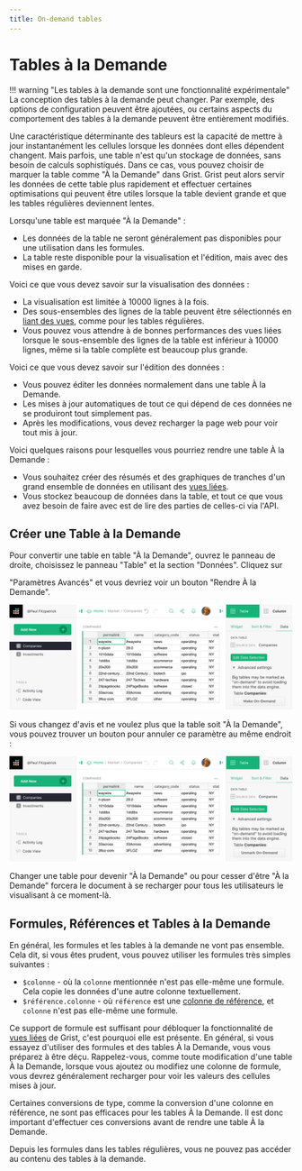 ```yaml
---
title: On-demand tables
---
```


# Tables à la Demande

!!! warning "Les tables à la demande sont une fonctionnalité expérimentale"
    La conception des tables à la demande peut changer. Par exemple,
    des options de configuration peuvent être ajoutées, ou certains aspects du comportement des tables à la demande peuvent être entièrement modifiés.

Une caractéristique déterminante des tableurs est la capacité de mettre à jour instantanément les cellules lorsque les données dont elles dépendent changent. Mais parfois, une table n'est qu'un stockage de données, sans besoin de calculs sophistiqués. Dans ce cas, vous pouvez choisir de marquer la table comme "À la Demande" dans Grist. Grist peut alors servir les données de cette table plus rapidement et effectuer certaines optimisations qui peuvent être utiles lorsque la table devient grande et que les tables régulières deviennent lentes.

Lorsqu'une table est marquée "À la Demande" :

  - Les données de la table ne seront généralement pas disponibles pour une utilisation dans les formules.
  - La table reste disponible pour la visualisation et l'édition, mais avec des mises en garde.

Voici ce que vous devez savoir sur la visualisation des données :

  - La visualisation est limitée à 10000 lignes à la fois.
  - Des sous-ensembles des lignes de la table peuvent être sélectionnés en
    [liant des vues](linking-widgets.md), comme pour les tables régulières.
  - Vous pouvez vous attendre à de bonnes performances des vues liées lorsque le
    sous-ensemble des lignes de la table est inférieur à 10000 lignes, même si la
    table complète est beaucoup plus grande.

Voici ce que vous devez savoir sur l'édition des données :

  - Vous pouvez éditer les données normalement dans une table À la Demande.
  - Les mises à jour automatiques de tout ce qui dépend de ces données ne se produiront tout simplement pas.
  - Après les modifications, vous devez recharger la page web pour voir tout mis à jour.

Voici quelques raisons pour lesquelles vous pourriez rendre une table À la Demande :

  - Vous souhaitez créer des résumés et des graphiques de tranches d'un grand ensemble de données en utilisant des [vues liées](linking-widgets.md).
  - Vous stockez beaucoup de données dans la table, et tout ce que vous avez besoin de faire avec est de lire des parties de celles-ci via l'API.

## Créer une Table à la Demande

Pour convertir une table en table "À la Demande", ouvrez le panneau de droite,
choisissez le panneau "Table" et la section "Données". Cliquez sur

"Paramètres Avancés" et vous devriez voir un bouton "Rendre À la Demande".

![bouton-à-la-demande](images/on-demand/on-demand-button.png)

Si vous changez d'avis et ne voulez plus que la table soit "À la Demande",
vous pouvez trouver un bouton pour annuler ce paramètre au même endroit :

![annuler-à-la-demande](images/on-demand/on-demand-undo.png)

Changer une table pour devenir "À la Demande" ou pour cesser d'être "À la Demande" forcera le document à se recharger pour tous les utilisateurs le visualisant à ce moment-là.

## Formules, Références et Tables à la Demande

En général, les formules et les tables à la demande ne vont pas ensemble. Cela dit,
si vous êtes prudent, vous pouvez utiliser les formules très simples suivantes :

 * `$colonne` - où la `colonne` mentionnée n'est pas elle-même une formule.
   Cela copie les données d'une autre colonne textuellement.
 * `$référence.colonne` - où `référence` est une [colonne de référence](col-refs.md),
   et `colonne` n'est pas elle-même une formule.

Ce support de formule est suffisant pour débloquer la fonctionnalité de [vues liées](linking-widgets.md) de Grist, c'est pourquoi elle est présente. En général, si vous essayez d'utiliser des formules et des tables À la Demande, vous vous préparez à être déçu. Rappelez-vous, comme toute modification d'une table À la Demande, lorsque vous ajoutez ou modifiez une colonne de formule, vous devrez généralement recharger pour voir les valeurs des cellules mises à jour.

Certaines conversions de type, comme la conversion d'une colonne en référence,
ne sont pas efficaces pour les tables À la Demande. Il est donc important d'effectuer
ces conversions avant de rendre une table À la Demande.

Depuis les formules dans les tables régulières, vous ne pouvez pas accéder au contenu des tables à la demande.
